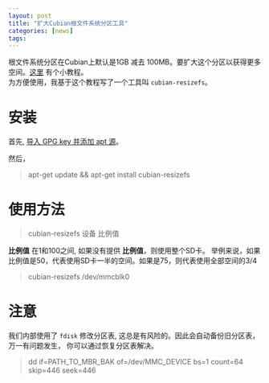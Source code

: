 ```yaml
---
layout: post
title: "扩大Cubian根文件系统分区工具"
categories: [news]
tags:
---
```

根文件系统分区在Cubian上默认是1GB 减去 100MB。要扩大这个分区以获得更多空间。[这里](http://askubuntu.com/questions/24027/how-to-resize-a-ext4-root-partition-at-runtime) 有个小教程。  
为方便使用，我基于这个教程写了一个工具叫 `cubian-resizefs`。

# 安装

首先, [导入 GPG key 并添加 apt 源](http://cn.cubian.org/2013/08/09/cubian-update-is-available)。

然后， 
> apt-get update && apt-get install cubian-resizefs

# 使用方法

> cubian-resizefs 设备 比例值

**比例值** 在1和100之间, 如果没有提供 **比例值**，则使用整个SD卡。
举例来说，如果比例值是50，代表使用SD卡一半的空间。如果是75，则代表使用全部空间的3/4

> cubian-resizefs /dev/mmcblk0

# 注意

我们内部使用了 `fdisk` 修改分区表, 这总是有风险的。因此会自动备份旧分区表，万一有问题发生，
你可以通过恢复分区表解决。

> dd if=PATH_TO_MBR_BAK of=/dev/MMC_DEVICE bs=1 count=64 skip=446 seek=446
